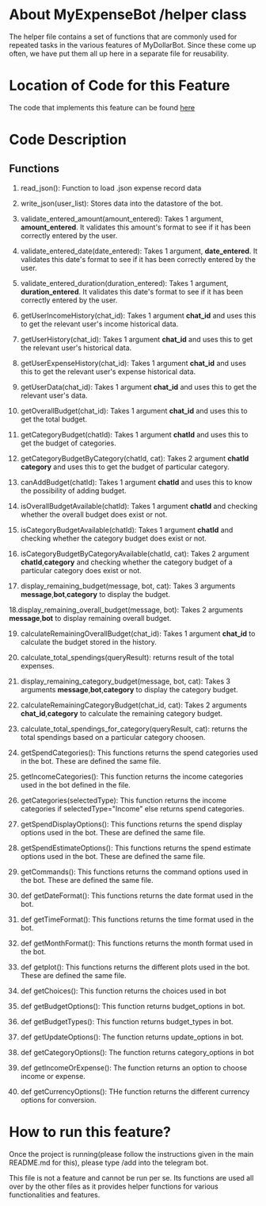 # About MyExpenseBot /helper class
The helper file contains a set of functions that are commonly used for repeated tasks in the various features of MyDollarBot. Since these come up often, we have put them all up here in a separate file for reusability.

# Location of Code for this Feature
The code that implements this feature can be found [here](https://github.com/nainisha-b/MyExpenseBot/blob/test1/code/helper.py)

# Code Description
## Functions

1. read_json():
Function to load .json expense record data

2. write_json(user_list):
Stores data into the datastore of the bot.

3. validate_entered_amount(amount_entered):
Takes 1 argument, **amount_entered**. It validates this amount's format to see if it has been correctly entered by the user.

4. validate_entered_date(date_entered):
Takes 1 argument, **date_entered**. It validates this date's format to see if it has been correctly entered by the user.

5. validate_entered_duration(duration_entered):
Takes 1 argument, **duration_entered**. It validates this date's format to see if it has been correctly entered by the user.

6. getUserIncomeHistory(chat_id):
Takes 1 argument **chat_id** and uses this to get the relevant user's income historical data.
   
7. getUserHistory(chat_id):
Takes 1 argument **chat_id** and uses this to get the relevant user's historical data.

8. getUserExpenseHistory(chat_id):
Takes 1 argument **chat_id** and uses this to get the relevant user's expense historical data.

9. getUserData(chat_id):
Takes 1 argument **chat_id** and uses this to get the relevant user's data.

10. getOverallBudget(chat_id):
Takes 1 argument **chat_id** and uses this to get the total budget.

11. getCategoryBudget(chatId):
Takes 1 argument **chatId** and uses this to get the budget of categories.

12. getCategoryBudgetByCategory(chatId, cat):
Takes 2 argument **chatId** **category** and uses this to get the budget of particular category.

13. canAddBudget(chatId):
Takes 1 argument **chatId** and uses this to know the possibility of adding budget.

14. isOverallBudgetAvailable(chatId):
Takes 1 argument **chatId** and checking whether the overall budget does exist or not.

15. isCategoryBudgetAvailable(chatId):
Takes 1 argument **chatId** and checking whether the category budget does exist or not.

16. isCategoryBudgetByCategoryAvailable(chatId, cat):
Takes 2 argument **chatId**,**category** and checking whether the category budget of a particular category does exist or not.

17. display_remaining_budget(message, bot, cat):
Takes 3 arguments **message**,**bot**,**category** to display the budget.

18.display_remaining_overall_budget(message, bot):
Takes 2 arguments **message**,**bot** to display remaining overall budget.

19. calculateRemainingOverallBudget(chat_id):
Takes 1 argument **chat_id** to calculate the budget stored in the history.

20. calculate_total_spendings(queryResult):
returns result of the total expenses.

21. display_remaining_category_budget(message, bot, cat):
Takes 3 arguments **message**,**bot**,**category** to display the category budget.

22. calculateRemainingCategoryBudget(chat_id, cat):
Takes 2 arguments **chat_id**,**category** to calculate the remaining category budget.

23. calculate_total_spendings_for_category(queryResult, cat):
returns the total spendings based on a particular category choosen. 

24. getSpendCategories():
This functions returns the spend categories used in the bot. These are defined the same file.

25. getIncomeCategories():
This function returns the income categories used in the bot defined in the file.

26. getCategories(selectedType):
This function returns the income categories if selectedType="Income" else returns spend categories.

27. getSpendDisplayOptions():
This functions returns the spend display options used in the bot. These are defined the same file.

28. getSpendEstimateOptions():
This functions returns the spend estimate options used in the bot. These are defined the same file.

29. getCommands():
This functions returns the command options used in the bot. These are defined the same file.

30. def getDateFormat():
This functions returns the date format used in the bot. 

31. def getTimeFormat():
This functions returns the time format used in the bot. 

32. def getMonthFormat():
This functions returns the month format used in the bot. 

33. def getplot():
This functions returns the different plots used in the bot. These are defined the same file.

34. def getChoices():
This function returns the choices used in bot

35. def getBudgetOptions():
This function returns budget_options in bot.

36. def getBudgetTypes():
This function returns budget_types in bot.

37. def getUpdateOptions():
The function returns update_options in bot.

38. def getCategoryOptions():
The function returns category_options in bot

39. def getIncomeOrExpense():
The function returns an option to choose income or expense.

40. def getCurrencyOptions():
THe function returns the different currency options for conversion.

# How to run this feature?
Once the project is running(please follow the instructions given in the main README.md for this), please type /add into the telegram bot.

This file is not a feature and cannot be run per se. Its functions are used all over by the other files as it provides helper functions for various functionalities and features.

